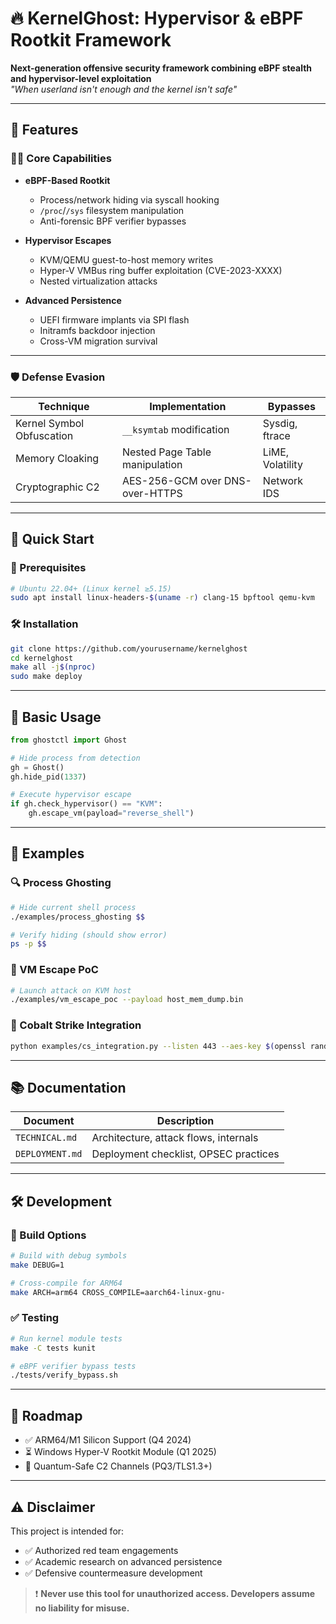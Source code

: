 # 🔥 KernelGhost: Hypervisor & eBPF Rootkit Framework


**Next-generation offensive security framework combining eBPF stealth and hypervisor-level exploitation**  
*"When userland isn't enough and the kernel isn't safe"*



---

## 📌 Features

### 🕵️‍♂️ Core Capabilities
- **eBPF-Based Rootkit**
  - Process/network hiding via syscall hooking
  - `/proc`/`/sys` filesystem manipulation
  - Anti-forensic BPF verifier bypasses

- **Hypervisor Escapes**
  - KVM/QEMU guest-to-host memory writes
  - Hyper-V VMBus ring buffer exploitation (CVE-2023-XXXX)
  - Nested virtualization attacks

- **Advanced Persistence**
  - UEFI firmware implants via SPI flash
  - Initramfs backdoor injection
  - Cross-VM migration survival

---

### 🛡️ Defense Evasion

| Technique                | Implementation                     | Bypasses            |
|-------------------------|--------------------------------------|---------------------|
| Kernel Symbol Obfuscation | `__ksymtab` modification           | Sysdig, ftrace      |
| Memory Cloaking          | Nested Page Table manipulation      | LiME, Volatility    |
| Cryptographic C2         | AES-256-GCM over DNS-over-HTTPS     | Network IDS         |

---

## 🚀 Quick Start

### 🔧 Prerequisites

```bash
# Ubuntu 22.04+ (Linux kernel ≥5.15)
sudo apt install linux-headers-$(uname -r) clang-15 bpftool qemu-kvm
```

### 🛠️ Installation

```bash
git clone https://github.com/yourusername/kernelghost
cd kernelghost
make all -j$(nproc)
sudo make deploy
```

---

## 🧪 Basic Usage

```python
from ghostctl import Ghost

# Hide process from detection
gh = Ghost()
gh.hide_pid(1337)

# Execute hypervisor escape
if gh.check_hypervisor() == "KVM":
    gh.escape_vm(payload="reverse_shell")
```

---

## 🧩 Examples

### 🔍 Process Ghosting

```bash
# Hide current shell process
./examples/process_ghosting $$

# Verify hiding (should show error)
ps -p $$
```

### 🧨 VM Escape PoC

```bash
# Launch attack on KVM host
./examples/vm_escape_poc --payload host_mem_dump.bin
```

### 🎯 Cobalt Strike Integration

```bash
python examples/cs_integration.py --listen 443 --aes-key $(openssl rand -hex 32)
```

---

## 📚 Documentation

| Document                  | Description                                 |
|--------------------------|---------------------------------------------|
| `TECHNICAL.md`           | Architecture, attack flows, internals       |
| `DEPLOYMENT.md`          | Deployment checklist, OPSEC practices       |

---

## 🛠️ Development

### 🔧 Build Options

```bash
# Build with debug symbols
make DEBUG=1

# Cross-compile for ARM64
make ARCH=arm64 CROSS_COMPILE=aarch64-linux-gnu-
```

### ✅ Testing

```bash
# Run kernel module tests
make -C tests kunit

# eBPF verifier bypass tests
./tests/verify_bypass.sh
```

---

## 🌟 Roadmap

- ✅ ARM64/M1 Silicon Support (Q4 2024)
- ⏳ Windows Hyper-V Rootkit Module (Q1 2025)
- 🚧 Quantum-Safe C2 Channels (PQ3/TLS1.3+)

---

## ⚠️ Disclaimer

This project is intended for:

- ✅ Authorized red team engagements
- ✅ Academic research on advanced persistence
- ✅ Defensive countermeasure development

> ❗ **Never use this tool for unauthorized access. Developers assume no liability for misuse.**
